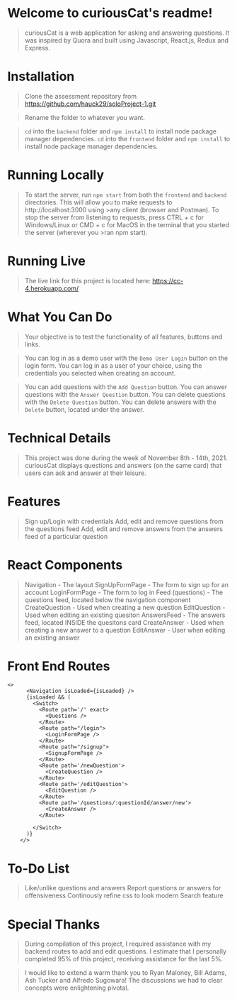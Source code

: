 # Welcome to curiousCat's readme!

>curiousCat is a web application for asking and answering questions. It was inspired by Quora and built using Javascript, React.js, Redux and Express.

# Installation

>Clone the assessment repository from https://github.com/hauck29/soloProject-1.git

>Rename the folder to whatever you want.

>`cd` into the `backend` folder and `npm install` to install node package manager dependencies.
>`cd` into the `frontend` folder and `npm install` to install node package manager dependencies.

# Running Locally
>To start the server, run `npm start` from both the `frontend` and `backend` directories. This will allow you to make requests to http://localhost:3000 using >any client (browser and Postman).
>To stop the server from listening to requests, press CTRL + c for Windows/Linux or CMD + c for MacOS in the terminal that you started the server (wherever you >ran npm start).

# Running Live
>The live link for this project is located here: https://cc-4.herokuapp.com/

# What You Can Do
>Your objective is to test the functionality of all features, buttons and links.

>You can log in as a demo user with the `Demo User Login` button on the login form.
>You can log in as a user of your choice, using the credentials you selected when creating an account.

>You can add questions with the `Add Question` button.
>You can answer questions with the `Answer Question` button.
>You can delete questions with the `Delete Question` button.
>You can delete answers with the `Delete` button, located under the answer.

# Technical Details
>This project was done during the week of November 8th - 14th, 2021.
>curiousCat displays questions and answers (on the same card) that users can ask and answer at their leisure.


# Features
>Sign up/Login with credentials
>Add, edit and remove questions from the questions feed
>Add, edit and remove answers from the answers feed of a particular question

# React Components
>Navigation - The layout
>SignUpFormPage - The form to sign up for an account
>LoginFormPage - The form to log in
>Feed (questions) - The questions feed, located below the navigation component
>CreateQuestion - Used when creating a new question
>EditQuestion - Used when editing an existing quesiton
>AnswersFeed - The answers feed, located INSIDE the quesitons card
>CreateAnswer - Used when creating a new answer to a question
>EditAnswer - User when editing an existing answer

# Front End Routes
```
<>
      <Navigation isLoaded={isLoaded} />
      {isLoaded && (
        <Switch>
          <Route path='/' exact>
            <Questions />
          </Route>
          <Route path="/login">
            <LoginFormPage />
          </Route>
          <Route path="/signup">
            <SignupFormPage />
          </Route>
          <Route path='/newQuestion'>
            <CreateQuestion />
          </Route>
          <Route path='/editQuestion'>
            <EditQuestion />
          </Route>
          <Route path='/questions/:questionId/answer/new'>
            <CreateAnswer />
          </Route>

        </Switch>
      )}
    </>
```

# To-Do List
>Like/unlike questions and answers
>Report questions or answers for offensiveness
>Continously refine css to look modern
>Search feature

# Special Thanks
>During compilation of this project, I required assistance with my backend routes to add and edit questions.
>I estimate that I personally completed 95% of this project, receiving assistance for the last 5%.

>I would like to extend a warm thank you to Ryan Maloney, Bill Adams, Ash Tucker and Alfredo Sugowara!
>The discussions we had to clear concepts were enlightening pivotal.
